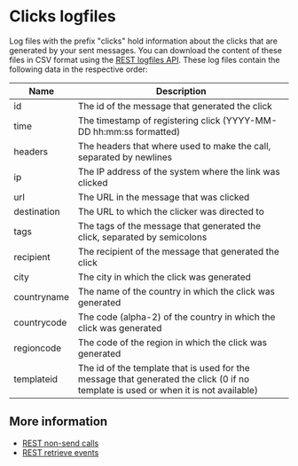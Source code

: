 # Clicks logfiles

Log files with the prefix "clicks" hold information about the clicks that
are generated by your sent messages. You can download the content of these
files in CSV format using the [REST logfiles API](rest-logfiles). These
log files contain the following data in the respective order: 

| Name        | Description                                                                                                                         |
| ----------- | ----------------------------------------------------------------------------------------------------------------------------------- |
| id          | The id of the message that generated the click                                                                                      |
| time        | The timestamp of registering click (YYYY-MM-DD hh:mm:ss formatted)                                                                  |
| headers     | The headers that where used to make the call, separated by newlines                                                                 |
| ip          | The IP address of the system where the link was clicked                                                                             |
| url         | The URL in the message that was clicked                                                                                             |
| destination | The URL to which the clicker was directed to                                                                                        |
| tags        | The tags of the message that generated the click, separated by semicolons                                                           |
| recipient   | The recipient of the message that generated the click                                                                               |
| city        | The city in which the click was generated                                                                                           |
| countryname | The name of the country in which the click was generated                                                                            |
| countrycode | The code (alpha-2) of the country in which the click was generated                                                                  |
| regioncode  | The code of the region in which the click was generated                                                                             |
| templateid  | The id of the template that is used for the message that generated the click (0 if no template is used or when it is not available) |

## More information

* [REST non-send calls](./rest-other-calls)
* [REST retrieve events](./rest-events)
